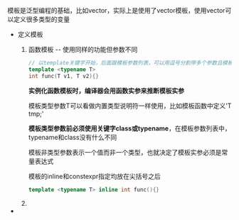 模板是泛型编程的基础，比如vector，实际上是使用了vector模板，使用vector可以定义很多类型的变量

* 定义模板

  1. 函数模板 -- 使用同样的功能但参数不同
     ```c++
     // 以template关键字开始，后面跟模板参数列表，可以用逗号分割带多个参数且模板参数列表不能为空;
     template <typename T>
     int func(T v1, T v2){} 
     ```
     
     **实例化函数模板时，编译器会用函数实参来推断模板实参**
     
     模板类型参数T可以看做内置类型说明符一样使用，比如模板函数中定义'T tmp;'
     
     **模板类型参数前必须使用关键字class或typename**，在模板参数列表中，typename和class没有什么不同
     
     模板非类型参数表示一个值而非一个类型，也就决定了模板实参必须是常量表达式
     
     模板的inline和constexpr指定均放在尖括号之后
     
     ```c++
     template <typename T> inline int func(){}
     ```
     
     
     
  2. 



* 

